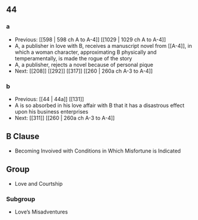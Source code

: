## 44
### a
- Previous: [[598 | 598 ch A to A-4]] [[1029 | 1029 ch A to A-4]] 
- A, a publisher in love with B, receives a manuscript novel from [[A-4]], in which a woman character, approximating B physically and temperamentally, is made the rogue of the story
- A, a publisher, rejects a novel because of personal pique
- Next: [[208]] [[292]] [[317]] [[260 | 260a ch A-3 to A-4]] 

### b
- Previous: [[44 | 44a]] [[131]] 
- A is so absorbed in his love affair with B that it has a disastrous effect upon his business enterprises
- Next: [[311]] [[260 | 260a ch A-3 to A-4]] 

## B Clause
- Becoming Invoived with Conditions in Which Misfortune is Indicated

## Group
- Love and Courtship

### Subgroup
- Love’s Misadventures


